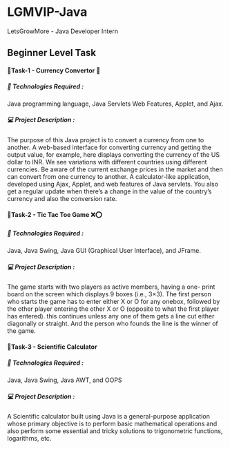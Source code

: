 # LGMVIP-Java

LetsGrowMore - Java Developer Intern

## Beginner Level Task

#### 🔰Task-1 - Currency Convertor 💱

##### 🚀 Technologies Required :
Java programming language, Java Servlets Web Features, Applet, and Ajax.

##### 💻 Project Description :
The purpose of this Java project is to convert a currency from one to another. A web-based interface for converting currency and getting the output value, for example, here displays converting the currency of the US dollar to INR. We see variations with different countries using different currencies. Be aware of the current exchange prices in the market and then can convert from one currency to another. A calculator-like application, developed using Ajax, Applet, and web features of Java servlets. You also get a regular update when there’s a change in the value of the country’s currency and also the conversion rate.

#### 🔰Task-2 - Tic Tac Toe Game ❌⭕

##### 🚀 Technologies Required :
Java, Java Swing, Java GUI (Graphical User Interface), and JFrame.

##### 💻 Project Description :
The game starts with two players as active members, having a one- print board on the screen which displays 9 boxes (i.e., 3×3). The first person who starts the game has to enter either X or O for any onebox, followed by the other player entering the other X or O (opposite to what the first player has entered). this continues unless any one of them gets a line cut either diagonally or straight. And the person who founds the line is the winner of the game.

#### 🔰Task-3 - Scientific Calculator

##### 🚀 Technologies Required :
Java, Java Swing, Java AWT, and OOPS

##### 💻 Project Description :
A Scientific calculator built using Java is a general-purpose application whose primary objective is to perform basic mathematical operations and also perform some essential and tricky solutions to trigonometric functions, logarithms, etc.

